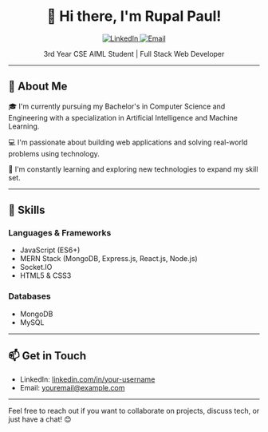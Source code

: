 <h1 align="center">👋 Hi there, I'm Rupal Paul!</h1>
<p align="center">
  <a href="https://linkedin.com/in/your-username">
    <img src="https://img.shields.io/badge/-LinkedIn-blue?style=flat-square&logo=Linkedin&logoColor=white&link=https://linkedin.com/in/your-username" alt="LinkedIn">
  </a>
  <a href="mailto:youremail@example.com">
    <img src="https://img.shields.io/badge/-Email-red?style=flat-square&logo=Gmail&logoColor=white" alt="Email">
  </a>
</p>

<p align="center">3rd Year CSE AIML Student | Full Stack Web Developer</p>

---

## 🚀 About Me

🎓 I'm currently pursuing my Bachelor's in Computer Science and Engineering with a specialization in Artificial Intelligence and Machine Learning.

💻 I'm passionate about building web applications and solving real-world problems using technology.

🌱 I'm constantly learning and exploring new technologies to expand my skill set.

---

## 🔧 Skills

### Languages & Frameworks
- JavaScript (ES6+)
- MERN Stack (MongoDB, Express.js, React.js, Node.js)
- Socket.IO
- HTML5 & CSS3

### Databases
- MongoDB
- MySQL

---

## 📫 Get in Touch

- LinkedIn: [linkedin.com/in/your-username](https://linkedin.com/in/your-username)
- Email: [youremail@example.com](mailto:youremail@example.com)

---

Feel free to reach out if you want to collaborate on projects, discuss tech, or just have a chat! 😊

